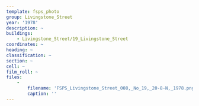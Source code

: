 ```yaml
---
template: fsps_photo
group: Livingstone_Street
year: '1978'
description: ~
buildings:
    - Livingstone_Street/19_Livingstone_Street
coordinates: ~
heading: ~
classification: ~
section: ~
cell: ~
film_roll: ~
files:
    -
        filename: 'FSPS_Livingstone_Street_008,_No_19,_20-8-N,_1978.png'
        caption: ''
---
```

